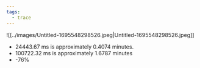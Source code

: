```yaml
---
tags:
  - trace
---
```


![[../images/Untitled-1695548298526.jpeg|Untitled-1695548298526.jpeg]]

- 24443.67 ms is approximately 0.4074 minutes.
- 100722.32 ms is approximately 1.6787 minutes
- -76%
